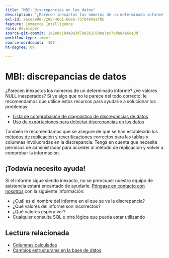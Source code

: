 ```yaml
---
title: "MBI: Discrepancias en los datos"
description: "¿Parecen inexactos los números de un determinado informe? ¿Ve valores NULL inesperados? Si ve algo que no le parece del todo correcto, le recomendamos que utilice estos recursos para ayudarle a solucionar problemas:"
exl-id: 2ecea990-7292-46c1-b6eb-75f0404aaf0b
feature: Commerce Intelligence
role: Developer
source-git-commit: 1d2e0c1b4a8e3d79a362500ee3ec7bde84a6ce0d
workflow-type: tm+mt
source-wordcount: '192'
ht-degree: 0%

---
```


# MBI: discrepancias de datos

¿Parecen inexactos los números de un determinado informe? ¿Ve valores NULL inesperados? Si ve algo que no le parece del todo correcto, le recomendamos que utilice estos recursos para ayudarle a solucionar los problemas:

* [Lista de comprobación de diagnóstico de discrepancias de datos](/help/troubleshooting/miscellaneous/diagnosing-a-data-discrepancy.md)
* [Uso de exportaciones para detectar discrepancias en los datos](/help/troubleshooting/miscellaneous/using-data-exports-to-pinpoint-discrepancies.md)

También le recomendamos que se asegure de que se han establecido los [métodos de replicación](https://docs.magento.com/mbi/data-analyst/data-warehouse-mgr/cfg-replication-methods.html) y [reverificaciones](https://docs.magento.com/mbi/data-analyst/data-warehouse-mgr/cfg-data-rechecks.html) correctos para las tablas y columnas involucradas en la discrepancia. Tenga en cuenta que necesita permisos de administrador para acceder al método de replicación y volver a comprobar la información.

## ¡Todavía necesito ayuda!

Si el informe sigue siendo inexacto, no se preocupe: nuestro equipo de asistencia estará encantado de ayudarle. [Póngase en contacto con nosotros](/help/help-center-guide/help-center/magento-help-center-user-guide.md#submit-ticket) con la siguiente información:

* ¿Cuál es el nombre del informe en el que se ve la discrepancia?
* ¿Qué valores del informe son incorrectos?
* ¿Qué valores espera ver?
* Cualquier consulta SQL u otra lógica que pueda estar utilizando

## Lectura relacionada

* [Columnas calculadas](/help/how-to/general/mbi-creating-and-editing-advanced-calculated-columns.md)
* [Cambios estructurales en la base de datos](https://experienceleague.adobe.com/docs/commerce-business-intelligence/mbi/analyze/connecting/data-migration-services.html)
